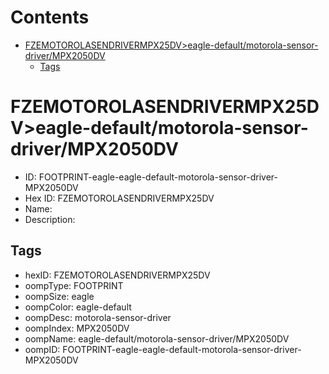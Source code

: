 



Contents
========

* [FZEMOTOROLASENDRIVERMPX25DV>eagle-default/motorola-sensor-driver/MPX2050DV](#fzemotorolasendrivermpx25dveagle-defaultmotorola-sensor-drivermpx2050dv)
	* [Tags](#tags)

# FZEMOTOROLASENDRIVERMPX25DV>eagle-default/motorola-sensor-driver/MPX2050DV

- ID: FOOTPRINT-eagle-eagle-default-motorola-sensor-driver-MPX2050DV
- Hex ID: FZEMOTOROLASENDRIVERMPX25DV
- Name: 
- Description: 

## Tags

- hexID: FZEMOTOROLASENDRIVERMPX25DV
- oompType: FOOTPRINT
- oompSize: eagle
- oompColor: eagle-default
- oompDesc: motorola-sensor-driver
- oompIndex: MPX2050DV
- oompName: eagle-default/motorola-sensor-driver/MPX2050DV
- oompID: FOOTPRINT-eagle-eagle-default-motorola-sensor-driver-MPX2050DV
